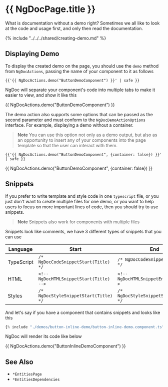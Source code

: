 # {{ NgDocPage.title }}

What is documentation without a demo right? Sometimes we all like to look at
the code and usage first, and only then read the documentation.

{% include "../../../shared/creating-demo.md" %}

## Displaying Demo

To display the created demo on the page, you should use the `demo` method from `NgDocActions`,
passing the name of your component to it as follows

```twig
{{'{{ NgDocActions.demo("ButtonDemoComponent") }}' | safe }}
```

NgDoc will separate your component's code into multiple tabs to make it easier to view, and show it
like this

{{ NgDocActions.demo("ButtonDemoComponent") }}

The demo action also supports some options that can be passed as the second parameter and must
conform to the `NgDocDemoActionOptions` interface. For example, displaying a demo without a
container.

> **Note**
> You can use this option not only as a demo output, but also as an opportunity to insert any of
> your
> components into the page template so that the user can interact with them.

```twig
{{'{{ NgDocActions.demo("ButtonDemoComponent", {container: false}) }}' | safe }}
```

{{ NgDocActions.demo("ButtonDemoComponent", {container: false}) }}

## Snippets

If you prefer to write template and style code in one `typescript` file, or you just don't want to
create multiple files for one demo, or you want to help users to focus on more important lines of
code,
then you should try to use snippets.

> **Note**
> Snippets also work for components with multiple files

Snippets look like comments, we have 3 different types of snippets that you can use

| Language   | Start                                   | End                                   |
| ---------- | --------------------------------------- | ------------------------------------- |
| TypeScript | `/* NgDocCodeSnippetStart(Title) */`    | `/* NgDocCodeSnippetEnd(Title) */`    |
| HTML       | `<!-- NgDocHTMLSnippetStart(Title) -->` | `<!-- NgDocHTMLSnippetEnd(Title) -->` |
| Styles     | `/* NgDocStyleSnippetStart(Title) */`   | `/* NgDocStyleSnippetStart(Title) */` |

And let's say if you have a component that contains snippets and looks like this

```typescript
{% include "./demos/button-inline-demo/button-inline-demo.component.ts" %}
```

NgDoc will render its code like below

{{ NgDocActions.demo("ButtonInlineDemoComponent") }}

## See Also

- `*EntitiesPage`
- `*EntitiesDependencies`
